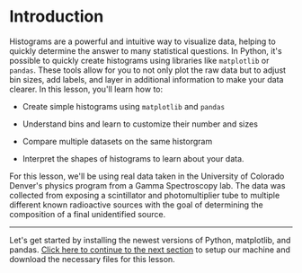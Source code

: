 # Introduction
Histograms are a powerful and intuitive way to visualize data, helping to quickly determine the answer to many statistical questions. In Python, it's possible to quickly create histograms using libraries like `matplotlib` or `pandas`. These tools allow for you to not only plot the raw data but to adjust bin sizes, add labels, and layer in additional information to make your data clearer. In this lesson, you'll learn how to:

* Create simple histograms using `matplotlib` and `pandas`

* Understand bins and learn to customize their number and sizes

* Compare multiple datasets on the same historgram

* Interpret the shapes of histograms to learn about your data.

For this lesson, we'll be using real data taken in the University of Colorado Denver's physics program from a Gamma Spectroscopy lab. The data was collected from exposing a scintillator and photomultiplier tube to multiple different known radioactive sources with the goal of determining the composition of a final unidentified source. 

---

Let's get started by installing the newest versions of Python, matplotlib, and pandas. [Click here to continue to the next section](02_setup.md) to setup our machine and download the necessary files for this lesson.